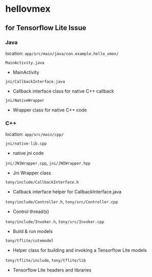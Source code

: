 # hellovmex
## for Tensorflow Lite Issue


### Java
location: `app/src/main/java/con.example.hello_vmex/`

`
MainActivity.java
`
* MainActivity

`
jni/CallbackInterface.java
`
* Callback interface class for native C++ callback

`
jni/NativeWrapper
`
* Wrapper class for native C++ code


### C++
location: `app/src/main/cpp/`

`
jni/native-lib.cpp
`
* native jni code

`jni/JNIWrapper.cpp`, `jni/JNIWrapper.hpp`
* Jni Wrapper class


`
tony/include/CallbackInterface.h
`
* Callback interface helper for CallbackInterface.java

`tony/include/Controller.h`, `tony/src/Controller.cpp`
* Control thread(s)


`tony/include/Invoker.h`, `tony/src/Invoker.cpp`
* Build & run models


`
tony/tflite/cutemodel
`
* Helper class for building and invoking a Tensorflow Lite models


`tony/tflite/include`, `tony/tflite/lib`
* Tensorflow Lite headers and libraries 








